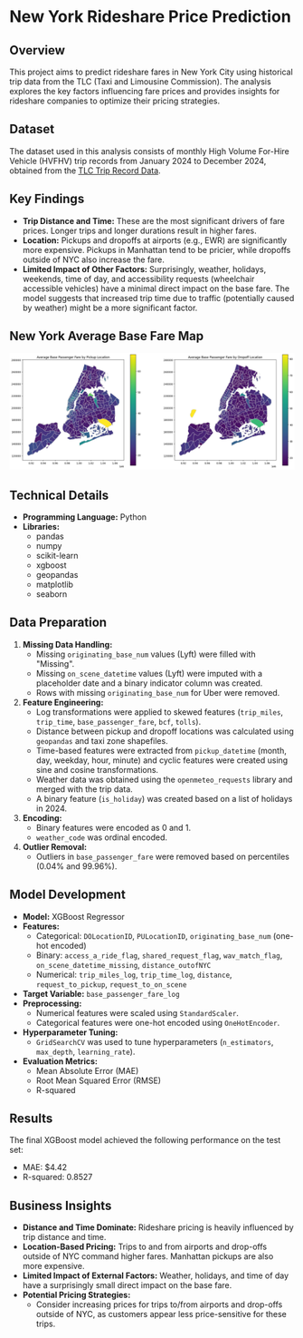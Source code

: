 # New York Rideshare Price Prediction

## Overview

This project aims to predict rideshare fares in New York City using historical trip data from the TLC (Taxi and Limousine Commission). The analysis explores the key factors influencing fare prices and provides insights for rideshare companies to optimize their pricing strategies.

## Dataset

The dataset used in this analysis consists of monthly High Volume For-Hire Vehicle (HVFHV) trip records from January 2024 to December 2024, obtained from the [TLC Trip Record Data](https://www.nyc.gov/site/tlc/about/tlc-trip-record-data.page).

## Key Findings

-   **Trip Distance and Time:** These are the most significant drivers of fare prices. Longer trips and longer durations result in higher fares.
-   **Location:** Pickups and dropoffs at airports (e.g., EWR) are significantly more expensive. Pickups in Manhattan tend to be pricier, while dropoffs outside of NYC also increase the fare.
-   **Limited Impact of Other Factors:** Surprisingly, weather, holidays, weekends, time of day, and accessibility requests (wheelchair accessible vehicles) have a minimal direct impact on the base fare. The model suggests that increased trip time due to traffic (potentially caused by weather) might be a more significant factor.

## New York Average Base Fare Map
![alt text](average_fare.png)

## Technical Details

-   **Programming Language:** Python
-   **Libraries:**
    -   pandas
    -   numpy
    -   scikit-learn
    -   xgboost
    -   geopandas
    -   matplotlib
    -   seaborn

## Data Preparation

1.  **Missing Data Handling:**
    -   Missing `originating_base_num` values (Lyft) were filled with "Missing".
    -   Missing `on_scene_datetime` values (Lyft) were imputed with a placeholder date and a binary indicator column was created.
    -   Rows with missing `originating_base_num` for Uber were removed.
2.  **Feature Engineering:**
    -   Log transformations were applied to skewed features (`trip_miles`, `trip_time`, `base_passenger_fare`, `bcf`, `tolls`).
    -   Distance between pickup and dropoff locations was calculated using `geopandas` and taxi zone shapefiles.
    -   Time-based features were extracted from `pickup_datetime` (month, day, weekday, hour, minute) and cyclic features were created using sine and cosine transformations.
    -   Weather data was obtained using the `openmeteo_requests` library and merged with the trip data.
    -   A binary feature (`is_holiday`) was created based on a list of holidays in 2024.
3.  **Encoding:**
    -   Binary features were encoded as 0 and 1.
    -   `weather_code` was ordinal encoded.
4.  **Outlier Removal:**
    -   Outliers in `base_passenger_fare` were removed based on percentiles (0.04% and 99.96%).

## Model Development

-   **Model:** XGBoost Regressor
-   **Features:**
    -   Categorical: `DOLocationID`, `PULocationID`, `originating_base_num` (one-hot encoded)
    -   Binary: `access_a_ride_flag`, `shared_request_flag`, `wav_match_flag`, `on_scene_datetime_missing`, `distance_outofNYC`
    -   Numerical: `trip_miles_log`, `trip_time_log`, `distance`, `request_to_pickup`, `request_to_on_scene`
-   **Target Variable:** `base_passenger_fare_log`
-   **Preprocessing:**
    -   Numerical features were scaled using `StandardScaler`.
    -   Categorical features were one-hot encoded using `OneHotEncoder`.
-   **Hyperparameter Tuning:**
    -   `GridSearchCV` was used to tune hyperparameters (`n_estimators`, `max_depth`, `learning_rate`).
-   **Evaluation Metrics:**
    -   Mean Absolute Error (MAE)
    -   Root Mean Squared Error (RMSE)
    -   R-squared

## Results

The final XGBoost model achieved the following performance on the test set:

-   MAE: $4.42
-   R-squared: 0.8527

## Business Insights

-   **Distance and Time Dominate:** Rideshare pricing is heavily influenced by trip distance and time.
-   **Location-Based Pricing:** Trips to and from airports and drop-offs outside of NYC command higher fares. Manhattan pickups are also more expensive.
-   **Limited Impact of External Factors:** Weather, holidays, and time of day have a surprisingly small direct impact on the base fare.
-   **Potential Pricing Strategies:**
    -   Consider increasing prices for trips to/from airports and drop-offs outside of NYC, as customers appear less price-sensitive for these trips.

